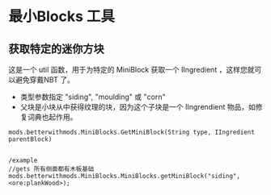 # 最小Blocks 工具

## 获取特定的迷你方块

这是一个 util 函数，用于为特定的 MiniBlock 获取一个 IIngredient ，这样您就可以避免穿戴NBT 了。

* 类型参数指定 "siding", "moulding" 或 "corn"
* 父块是小块从中获得纹理的块，因为这个子块是一个 IIngrendient 物品，如修复词典也起作用。

```zenscript
mods.betterwithmods.MiniBlocks.GetMiniBlock(String type, IIngredient parentBlock)


/example
//gets 所有侧面都有木板基础
mods.betterwithmods.MiniBlocks.MiniBlocks.getMiniBlock("siding", <ore:plankWood>);
```